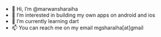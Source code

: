 - 👋 Hi, I’m @marwansharaiha
- 👀 I’m interested in building my own apps on android and ios
- 🌱 I’m currently learning dart
- 📫 You can reach me on my email mgsharaiha[at]gmail

<!---
marwansharaiha/marwansharaiha is a ✨ special ✨ repository because its `README.md` (this file) appears on your GitHub profile.
You can click the Preview link to take a look at your changes.
--->
